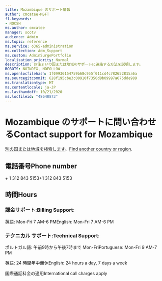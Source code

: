 ```yaml
---
title: Mozambique のサポート情報
author: cmcatee-MSFT
f1.keywords:
- NOCSH
ms.author: cmcatee
manager: scotv
audience: Admin
ms.topic: reference
ms.service: o365-administration
ms.collection: Adm_Support
ms.custom: AdminSurgePortfolio
localization_priority: Normal
description: お住まいの国または地域のサポートに連絡する方法を説明します。
ROBOTS: NOINDEX, NOFOLLOW
ms.openlocfilehash: 1f09936154759b68c955f011cd4c782652815a6a
ms.sourcegitcommit: 628f195cbe3c00910f7350d8b09997a675dde989
ms.translationtype: MT
ms.contentlocale: ja-JP
ms.lasthandoff: 10/21/2020
ms.locfileid: "48640873"
---
```

# <a name="contact-support-for-mozambique"></a><span data-ttu-id="801fb-103">Mozambique のサポートに問い合わせる</span><span class="sxs-lookup"><span data-stu-id="801fb-103">Contact support for Mozambique</span></span>

<span data-ttu-id="801fb-104">[別の国または地域を検索します](../contact-support-for-business-products.md)。</span><span class="sxs-lookup"><span data-stu-id="801fb-104">[Find another country or region](../contact-support-for-business-products.md).</span></span>

## <a name="phone-number"></a><span data-ttu-id="801fb-105">電話番号</span><span class="sxs-lookup"><span data-stu-id="801fb-105">Phone number</span></span>
<span data-ttu-id="801fb-106">+ 1 312 843 5153</span><span class="sxs-lookup"><span data-stu-id="801fb-106">+1 312 843 5153</span></span>

## <a name="hours"></a><span data-ttu-id="801fb-107">時間</span><span class="sxs-lookup"><span data-stu-id="801fb-107">Hours</span></span>
### <a name="billing-support"></a><span data-ttu-id="801fb-108">課金サポート:</span><span class="sxs-lookup"><span data-stu-id="801fb-108">Billing Support:</span></span>

<span data-ttu-id="801fb-109">英語: Mon-Fri 7 AM-6 PM</span><span class="sxs-lookup"><span data-stu-id="801fb-109">English: Mon-Fri 7 AM-6 PM</span></span>

### <a name="technical-support"></a><span data-ttu-id="801fb-110">テクニカル サポート:</span><span class="sxs-lookup"><span data-stu-id="801fb-110">Technical Support:</span></span>

<span data-ttu-id="801fb-111">ポルトガル語: 午前9時から午後7時まで Mon-Fri</span><span class="sxs-lookup"><span data-stu-id="801fb-111">Portuguese: Mon-Fri 9 AM-7 PM</span></span>

<span data-ttu-id="801fb-112">英語: 24 時間年中無休</span><span class="sxs-lookup"><span data-stu-id="801fb-112">English: 24 hours a day, 7 days a week</span></span>

<span data-ttu-id="801fb-113">国際通話料金の適用</span><span class="sxs-lookup"><span data-stu-id="801fb-113">International call charges apply</span></span>
